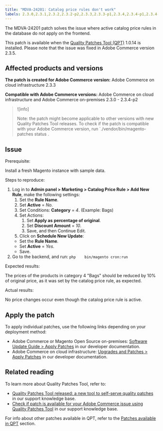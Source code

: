 ```yaml
---
title: "MDVA-24201: Catalog price rules don't work"
labels: 2.3.0,2.3.1,2.3.2,2.3.2-p2,2.3.3,2.3.3-p1,2.3.4,2.3.4-p1,2.3.4-p2,QPT 1.0.14,QPT patches,Magento Commerce,Magento Commerce Cloud,Quality Patches Tool,catalog price rules,database,update,Adobe Commerce,cloud infrastructure,on-premises
---
```


The MDVA-24201 patch solves the issue where active catalog price rules in the database do not apply on the frontend.

This patch is available when the [Quality Patches Tool (QPT)](https://devdocs.magento.com/guides/v2.4/comp-mgr/patching.html#mqp) 1.0.14 is installed. Please note that the issue was fixed in Adobe Commerce version 2.3.5.

## Affected products and versions

 **The patch is created for Adobe Commerce version:** Adobe Commerce on cloud infrastructure 2.3.3

 **Compatible with Adobe Commerce versions:** Adobe Commerce on cloud infrastructure and Adobe Commerce on-premises 2.3.0 - 2.3.4-p2

>![info]
>
>Note: the patch might become applicable to other versions with new Quality Patches Tool releases. To check if the patch is compatible with your Adobe Commerce version, run `./vendor/bin/magento-patches status .

## Issue

 <span class="wysiwyg-underline">Prerequisite</span>:

Install a fresh Magento instance with sample data.

 <span class="wysiwyg-underline">Steps to reproduce</span>:

1. Log in to **Admin panel > Marketing > Catalog Price Rule > Add New Rule**, make the following settings:
   1. Set the **Rule Name**.
   1. Set **Active** = *No.*
   1. Set Conditions: **Category** = *4*. (Example: Bags)
   1. Set Actions:
      1. Set **Apply as**   **percentage of original**.
      1. Set **Discount Amount** = *10*.
      1. Save, and then Continue Edit.
   1. Click on **Schedule New Update**:
    * Set the **Rule Name**.
    * Set **Active** = *Yes*.
    * Save.
1. Go to the backend, and run:
   ```php    bin/magento cron:run    ```    

 <span class="wysiwyg-underline">Expected results</span>:

The prices of the products in category 4 "Bags" should be reduced by 10% of original price, as it was set by the catalog price rule, as expected.

 <span class="wysiwyg-underline">Actual results</span>:

No price changes occur even though the catalog price rule is active.

## Apply the patch

To apply individual patches, use the following links depending on your deployment method:

* Adobe Commerce or Magento Open Source on-premises: [Software Update Guide > Apply Patches](https://devdocs.magento.com/guides/v2.4/comp-mgr/patching/mqp.html) in our developer documentation.
* Adobe Commerce on cloud infrastructure: [Upgrades and Patches > Apply Patches](https://devdocs.magento.com/cloud/project/project-patch.html) in our developer documentation.

## Related reading

To learn more about Quality Patches Tool, refer to:

* [Quality Patches Tool released: a new tool to self-serve quality patches](https://support.magento.com/hc/en-us/articles/360047139492) in our support knowledge base.
* [Check if patch is available for your Adobe Commerce issue using Quality Patches Tool](https://support.magento.com/hc/en-us/articles/360047125252) in our support knowledge base.

For info about other patches available in QPT, refer to the [Patches available in QPT](https://support.magento.com/hc/en-us/sections/360010506631-Patches-available-in-MQP-tool-) section.
